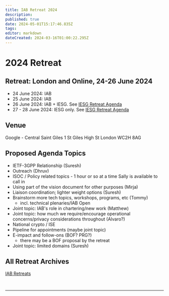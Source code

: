 ```yaml
---
title: IAB Retreat 2024
description: 
published: true
date: 2024-05-01T15:17:46.835Z
tags: 
editor: markdown
dateCreated: 2024-03-16T01:00:22.295Z
---
```


# 2024 Retreat

## Retreat: London and Online, 24-26 June 2024

* 24 June 2024: IAB 
* 25 June 2024: IAB 
* 26 June 2024: IAB + IESG. See [IESG Retreat Agenda](https://wiki.ietf.org/en/group/iesg/RetreatInfo)
* 27 - 28 June 2024: IESG only.  See [IESG Retreat Agenda](https://wiki.ietf.org/en/group/iesg/RetreatInfo)

## Venue

Google - Central Saint Giles
1 St Giles High St
London
WC2H 8AG

## Proposed Agenda Topics

- IETF-3GPP Relationship (Suresh)
- Outreach (Dhruv)
- ISOC / Policy related topics - 1 hour or so at a time Sally is available to call in
- Using part of the vision document for other purposes (Mirja)
- Liaison coordination; lighter weight options (Suresh)
- Brainstorm more tech topics, workshops, programs, etc (Tommy)
  - incl. technical plenaries/IAB Open
- Joint topic: IAB's role in chartering/new work (Matthew)
- Joint topic: how much we require/encourage operational concerns/privacy considerations throughout (Alvaro?)
- National crypto / ISE 
- Pipeline for appointments (maybe joint topic)
- E-impact and follow-ons (BOF? PRG?) 
  - there may be a BOF proposal by the retreat
- Joint topic: limited domains (Suresh)  
  
 
 
## All Retreat Archives
[IAB Retreats](/group/iab/IAB_Retreats)

&nbsp;
&nbsp;
&nbsp;

---
